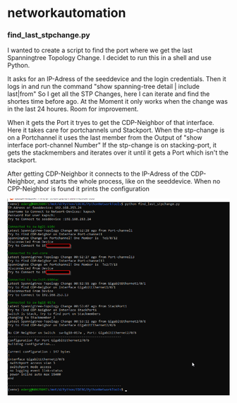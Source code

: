 # networkautomation

### find_last_stpchange.py
I wanted to create a script to find the port where we get the last Spanningtree Topology Change.
I decidet to run this in a shell and use Python.

It asks for an IP-Adress of the seeddevice and the login credentials.
Then it logs in and run the command "show spanning-tree detail | include last|from"
So I get all the STP Changes, here I can iterate and find the shortes time before ago.
At the Moment it only works when the change was in the last 24 houres. Room for improvement.

When it gets the Port it tryes to get the CDP-Neighbor of that interface.
Here it takes care for portchannels und Stackport.
When the stp-change is on a Portchannel it uses the last member from the Output of "show interface port-channel Number"
If the stp-change is on stacking-port, it gets the stackmembers and iterates over it until it gets a Port which isn't the stackport.

After getting CDP-Neighbor it connects to the IP-Adress of the CDP-Neighbor, and starts the whole process, like on the seeddevice.
When no CPP-Neighbor is found it prints the configuration

![Screenshot of an succesfull run](screenshot.png)
